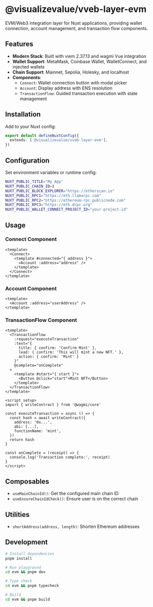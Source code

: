 # @visualizevalue/vveb-layer-evm

EVM/Web3 integration layer for Nuxt applications, providing wallet connection, account management, and transaction flow components.

## Features

- **Modern Stack**: Built with viem 2.37.13 and wagmi Vue integration
- **Wallet Support**: MetaMask, Coinbase Wallet, WalletConnect, and injected wallets
- **Chain Support**: Mainnet, Sepolia, Holesky, and localhost
- **Components**:
  - `Connect`: Wallet connection button with modal picker
  - `Account`: Display address with ENS resolution
  - `TransactionFlow`: Guided transaction execution with state management

## Installation

Add to your Nuxt config:

```ts
export default defineNuxtConfig({
  extends: ['@visualizevalue/vveb-layer-evm'],
})
```

## Configuration

Set environment variables or runtime config:

```bash
NUXT_PUBLIC_TITLE="My App"
NUXT_PUBLIC_CHAIN_ID=1
NUXT_PUBLIC_BLOCK_EXPLORER="https://etherscan.io"
NUXT_PUBLIC_RPC1="https://eth.llamarpc.com"
NUXT_PUBLIC_RPC2="https://ethereum-rpc.publicnode.com"
NUXT_PUBLIC_RPC3="https://eth.drpc.org"
NUXT_PUBLIC_WALLET_CONNECT_PROJECT_ID="your-project-id"
```

## Usage

### Connect Component

```vue
<template>
  <Connect>
    <template #connected="{ address }">
      <Account :address="address" />
    </template>
  </Connect>
</template>
```

### Account Component

```vue
<template>
  <Account :address="userAddress" />
</template>
```

### TransactionFlow Component

```vue
<template>
  <TransactionFlow
    :request="executeTransaction"
    :text="{
      title: { confirm: 'Confirm Mint' },
      lead: { confirm: 'This will mint a new NFT.' },
      action: { confirm: 'Mint' }
    }"
    @complete="onComplete"
  >
    <template #start="{ start }">
      <Button @click="start">Mint NFT</Button>
    </template>
  </TransactionFlow>
</template>

<script setup>
import { writeContract } from '@wagmi/core'

const executeTransaction = async () => {
  const hash = await writeContract({
    address: '0x...',
    abi: [...],
    functionName: 'mint',
  })
  return hash
}

const onComplete = (receipt) => {
  console.log('Transaction complete:', receipt)
}
</script>
```

## Composables

- `useMainChainId()`: Get the configured main chain ID
- `useEnsureChainIdCheck()`: Ensure user is on the correct chain

## Utilities

- `shortAddress(address, length)`: Shorten Ethereum addresses

## Development

```bash
# Install dependencies
pnpm install

# Run playground
cd evm && pnpm dev

# Type check
cd evm && pnpm typecheck

# Build
cd evm && pnpm build
```
